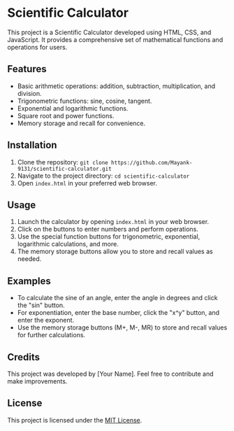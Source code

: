 # Scientific Calculator

This project is a Scientific Calculator developed using HTML, CSS, and JavaScript. It provides a comprehensive set of mathematical functions and operations for users. 

## Features

- Basic arithmetic operations: addition, subtraction, multiplication, and division.
- Trigonometric functions: sine, cosine, tangent.
- Exponential and logarithmic functions.
- Square root and power functions.
- Memory storage and recall for convenience.

## Installation

1. Clone the repository: `git clone https://github.com/Mayank-9131/scientific-calculator.git`
2. Navigate to the project directory: `cd scientific-calculator`
3. Open `index.html` in your preferred web browser.

## Usage

1. Launch the calculator by opening `index.html` in your web browser.
2. Click on the buttons to enter numbers and perform operations.
3. Use the special function buttons for trigonometric, exponential, logarithmic calculations, and more.
4. The memory storage buttons allow you to store and recall values as needed.

## Examples

- To calculate the sine of an angle, enter the angle in degrees and click the "sin" button.
- For exponentiation, enter the base number, click the "x^y" button, and enter the exponent.
- Use the memory storage buttons (M+, M-, MR) to store and recall values for further calculations.

## Credits

This project was developed by [Your Name]. Feel free to contribute and make improvements.

## License

This project is licensed under the [MIT License](LICENSE).
